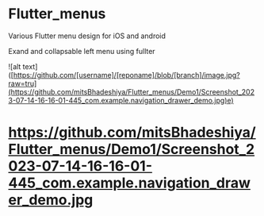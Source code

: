 # Flutter_menus

Various Flutter menu design for iOS and android 

Exand and collapsable left menu using fullter 



![alt text] ([https://github.com/[username]/[reponame]/blob/[branch]/image.jpg?raw=tru](https://github.com/mitsBhadeshiya/Flutter_menus/Demo1/Screenshot_2023-07-14-16-16-01-445_com.example.navigation_drawer_demo.jpg)e)

# https://github.com/mitsBhadeshiya/Flutter_menus/Demo1/Screenshot_2023-07-14-16-16-01-445_com.example.navigation_drawer_demo.jpg
